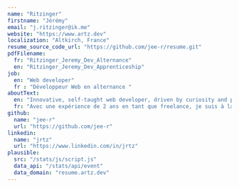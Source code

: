 ```yaml
---
name: "Ritzinger"
firstname: "Jérémy"
email: "j.ritzinger@ik.me"
website: "https://www.artz.dev"
localization: "Altkirch, France"
resume_source_code_url: "https://github.com/jee-r/resume.git"
pdfFilename:
  fr: "Ritzinger_Jeremy_Dev_Alternance"
  en: "Ritzinger_Jeremy_Dev_Apprenticeship"
job:
  en: "Web developer"
  fr : "Développeur Web en alternance "
aboutText: 
  en: "Innovative, self-taught web developer, driven by curiosity and problem-solving."
  fr: "Avec une expérience de 2 ans en tant que freelance, je suis à la recherche d'une alternance afin de consolider mes compétences actuelles et d'en acquérir de nouvelles. Développeur web curieux, méthodique et persévérant face aux défis techniques, mon objectif est de contribuer à des projets innovants au sein d'une équipe passionnée et dynamique."    
github:
  name: "jee-r"
  url: "https://github.com/jee-r"
linkedin:
  name: "jrtz"
  url: "https://www.linkedin.com/in/jrtz"
plausible:
  src: "/stats/js/script.js"
  data_api: "/stats/api/event"
  data_domain: "resume.artz.dev"
---
```


